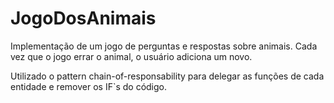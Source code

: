 # JogoDosAnimais

Implementação de um jogo de perguntas e respostas sobre animais.
Cada vez que o jogo errar o animal, o usuário adiciona um novo.

Utilizado o pattern chain-of-responsability para delegar as funções de cada entidade e remover os IF`s do código.
